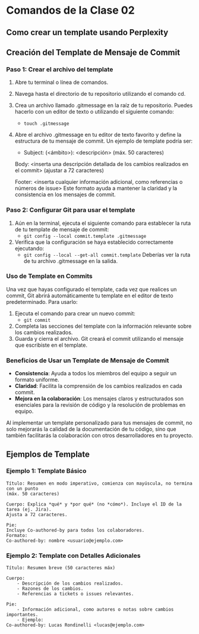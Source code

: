 # Comandos de la Clase 02

## Como crear un template usando Perplexity

## Creación del Template de Mensaje de Commit

### Paso 1: Crear el archivo del template

1. Abre tu terminal o línea de comandos.
2. Navega hasta el directorio de tu repositorio utilizando el comando cd.
3. Crea un archivo llamado .gitmessage en la raíz de tu repositorio. Puedes hacerlo con un editor de texto o utilizando el siguiente comando:
    - `touch .gitmessage`
4. Abre el archivo .gitmessage en tu editor de texto favorito y define la estructura de tu mensaje de commit. Un ejemplo de template podría ser:
    - Subject: <tipo>(<ámbito>): <descripción> (máx. 50 caracteres) 

    Body: 
    <inserta una descripción detallada de los cambios realizados en el commit> (ajustar a 72 caracteres)

    Footer: 
    <inserta cualquier información adicional, como referencias o números de issue>
Este formato ayuda a mantener la claridad y la consistencia en los mensajes de commit.

### Paso 2: Configurar Git para usar el template

1. Aún en la terminal, ejecuta el siguiente comando para establecer la ruta de tu template de mensaje de commit:
    - `git config --local commit.template .gitmessage` 
2. Verifica que la configuración se haya establecido correctamente ejecutando:
    - `git config --local --get-all commit.template`
Deberías ver la ruta de tu archivo .gitmessage en la salida.
    

### Uso de Template en Commits

Una vez que hayas configurado el template, cada vez que realices un commit, Git abrirá automáticamente tu template en el editor de texto predeterminado. Para usarlo:

1. Ejecuta el comando para crear un nuevo commit:   
    - `git commit`
2. Completa las secciones del template con la información relevante sobre los cambios realizados.
3. Guarda y cierra el archivo. Git creará el commit utilizando el mensaje que escribiste en el template.

### Beneficios de Usar un Template de Mensaje de Commit

- **Consistencia**: Ayuda a todos los miembros del equipo a seguir un formato uniforme.
- **Claridad**: Facilita la comprensión de los cambios realizados en cada commit.
- **Mejora en la colaboración**: Los mensajes claros y estructurados son esenciales para la revisión de código y la resolución de problemas en equipo.

Al implementar un template personalizado para tus mensajes de commit, no solo mejorarás la calidad de la documentación de tu código, sino que también facilitarás la colaboración con otros desarrolladores en tu proyecto.

## Ejemplos de Template

### Ejemplo 1: Template Básico

    Título: Resumen en modo imperativo, comienza con mayúscula, no termina con un punto
    (máx. 50 caracteres)

    Cuerpo: Explica *qué* y *por qué* (no *cómo*). Incluye el ID de la tarea (ej. Jira).
    Ajusta a 72 caracteres.
    
    Pie: 
    Incluye Co-authored-by para todos los colaboradores.
    Formato:
    Co-authored-by: nombre <usuario@ejemplo.com>

### Ejemplo 2: Template con Detalles Adicionales

    Título: Resumen breve (50 caracteres máx)

    Cuerpo:
        - Descripción de los cambios realizados.
        - Razones de los cambios.
        - Referencias a tickets o issues relevantes.

    Pie:
        - Información adicional, como autores o notas sobre cambios importantes.
        - Ejemplo:
    Co-authored-by: Lucas Rondinelli <lucas@ejemplo.com>
